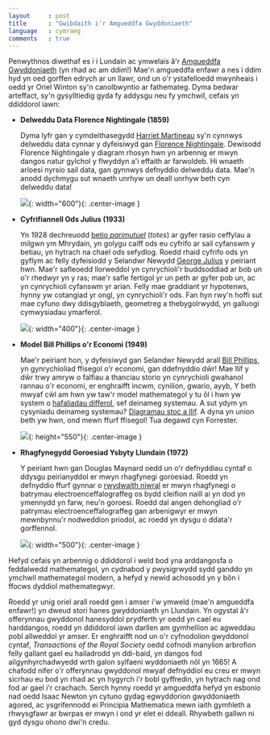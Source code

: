 ```yaml
---
layout     : post
title      : "Gwibdaith i'r Amgueddfa Gwyddoniaeth"
language   : cymraeg
comments   : true
---
```


Penwythnos diwethaf es i i Lundain ac ymwelais â'r
[Amgueddfa Gwyddoniaeth](https://www.sciencemuseum.org.uk/) (yn rhad ac am
ddim!) Mae'n amgueddfa enfawr a nes i ddim hyd yn oed gorffen edrych ar un
llawr, ond un o'r ystafelloedd mwynheais i oedd yr Oriel Winton sy'n
canolbwyntio ar fathemateg. Dyma bedwar arteffact, sy'n gysylltiedig gyda fy
addysgu neu fy ymchwil, cefais yn ddiddorol iawn:

+ **Delweddu Data Florence Nightingale (1859)**
  
  Dyma lyfr gan y cymdeithasegydd
  [Harriet Martineau](https://en.wikipedia.org/wiki/Harriet_Martineau) sy'n
  cynnwys delweddu data cynnar y dyfeisiwyd gan
  [Florence Nightingale](https://en.wikipedia.org/wiki/Florence_Nightingale).
  Dewisodd Florence Nightingale y diagram rhosyn hwn yn arbennig er mwyn dangos
  natur gylchol y flwyddyn a'i effaith ar farwoldeb. Hi wnaeth arloesi nyrsio
  sail data, gan gynnwys defnyddio delweddu data. Mae'n anodd dychmygu sut
  wnaeth unrhyw un deall unrhyw beth cyn delweddu data!
  
  ![]({{site.baseurl}}/images/nightingale_data_vis.jpg){: width="600"}{: .center-image }

+ **Cyfrifiannell Ods Julius (1933)**
  
  Yn 1928 dechreuodd
  [betio _parimutuel_](https://en.wikipedia.org/wiki/Parimutuel_betting)
  (_totes_) ar gyfer rasio ceffylau a milgwn ym Mhrydain, yn golygu caiff ods
  eu cyfrifo ar sail cyfanswm y betiau, yn hytrach na chael ods sefydlog. Roedd
  rhaid cyfrifo ods yn gyflym ac felly dyfeisiodd y Selandwr Newydd
  [George Julius](https://en.wikipedia.org/wiki/George_Julius) y peiriant hwn.
  Mae'r safleoedd llorweddol yn cynrychioli'r buddsoddiad ar bob un o'r
  rhedwyr yn y ras; mae'r safle fertigol yr un peth ar gyfer pob un, ac yn
  cynrychioli cyfanswm yr arian. Felly mae graddiant yr hypotenws, hynny yw
  cotangiad yr ongl, yn cynrychioli'r ods. Fan hyn rwy'n hoffi sut mae cyfuno
  dwy ddisgyblaeth, geometreg a thebygolrwydd, yn galluogi cymwysiadau
  ymarferol.

  ![]({{site.baseurl}}/images/tote_machine.jpg){: width="400"}{: .center-image }

+ **Model Bill Phillips o'r Economi (1949)**
  
  Mae'r peiriant hon, y dyfeisiwyd gan Selandwr Newydd arall
  [Bill Phillips](https://en.wikipedia.org/wiki/William_Phillips_(economist)),
  yn gynrychioliad ffisegol o'r economi, gan ddefnyddio dŵr! Mae llif y dŵr trwy
  amryw o falfiau a thanciau storio yn cynrychioli gwahanol rannau o'r economi,
  er enghraifft incwm, cynilion, gwario, ayyb, Y beth mwyaf cŵl am hwn yw taw'r
  model mathemategol y tu ôl i hwn yw system o
  [hafaliadau differol](https://en.wikipedia.org/wiki/Differential_equation),
  sef deinameg systemau. A sut ydym yn cysyniadu deinameg systemau?
  [Diagramau stoc a llif](https://en.wikipedia.org/wiki/Stock_and_flow). A dyna
  yn union beth yw hwn, ond mewn ffurf ffisegol! Tua degawd cyn Forrester.

  ![]({{site.baseurl}}/images/phillips_economy.jpg){: height="550"}{: .center-image }

+ **Rhagfynegydd Goroesiad Ysbyty Llundain (1972)**
  
  Y peiriant hwn gan Douglas Maynard oedd un o'r defnyddiau cyntaf o ddysgu
  peirianyddol er mwyn rhagfynegi goroesiad. Roedd yn defnyddio ffurf gynnar o
  [rwydwaith niwral](https://en.wikipedia.org/wiki/Artificial_neural_network) er
  mwyn rhagfynegi o batrymau electroenceffalograffeg os bydd cleifion naill ai
  yn dod yn ymennydd yn farw, neu'n goroesi. Roedd dal angen dehongliad o'r
  patrymau electroenceffalograffeg gan arbenigwyr er mwyn mewnbynnu'r nodweddion
  priodol, ac roedd yn dysgu o ddata'r gorffennol.

  ![]({{site.baseurl}}/images/hospital_survival_predictor.jpg){: width="500"}{: .center-image }

Hefyd cefais yn arbennig o ddiddorol i weld bod yna arddangosfa o feddalwedd
mathemategol, yn cydnabod y pwysigrwydd sydd ganddo yn ymchwil mathemategol
modern, a hefyd y newid achosodd yn y bôn i ffocws dyddiol mathemategwyr.

Roedd yr unig oriel arall roedd gen i amser i'w ymweld (mae'n amgueddfa enfawr!)
yn dweud stori hanes gwyddoniaeth yn Llundain. Yn ogystal â'r offerynnau
gwyddonol hanesyddol prydferth yr oedd yn cael eu harddangos, roedd yn ddiddorol
iawn darllen am gymhellion ac agweddau pobl allweddol yr amser.
Er enghraifft nod un o'r cyfnodolion gwyddonol cyntaf, _Transactions of the
Royal Society_ oedd cofnodi manylion arbrofion felly gallant gael eu hailadrodd
yn ddi-baid, yn dangos fod ailgynhyrchadwyedd wrth galon sylfaeni wyddoniaeth
nôl yn 1665!
A chafodd nifer o'r offerynnau gwyddonol mwyaf defnyddiol eu creu er mwyn
sicrhau eu bod yn rhad ac yn hygyrch i'r bobl gyffredin, yn hytrach nag ond fod
ar gael i'r crachach.
Serch hynny roedd yr amgueddfa hefyd yn esbonio nad oedd Isaac Newton yn cytuno
gydag egwyddorion gwyddoniaeth agored, ac ysgrifennodd ei Principia Mathematica
mewn iaith gymhleth a rhwysgfawr ar bwrpas er mwyn i ond yr elet ei ddeall.
Rhywbeth gallwn ni gyd dysgu ohono dwi'n credu.
